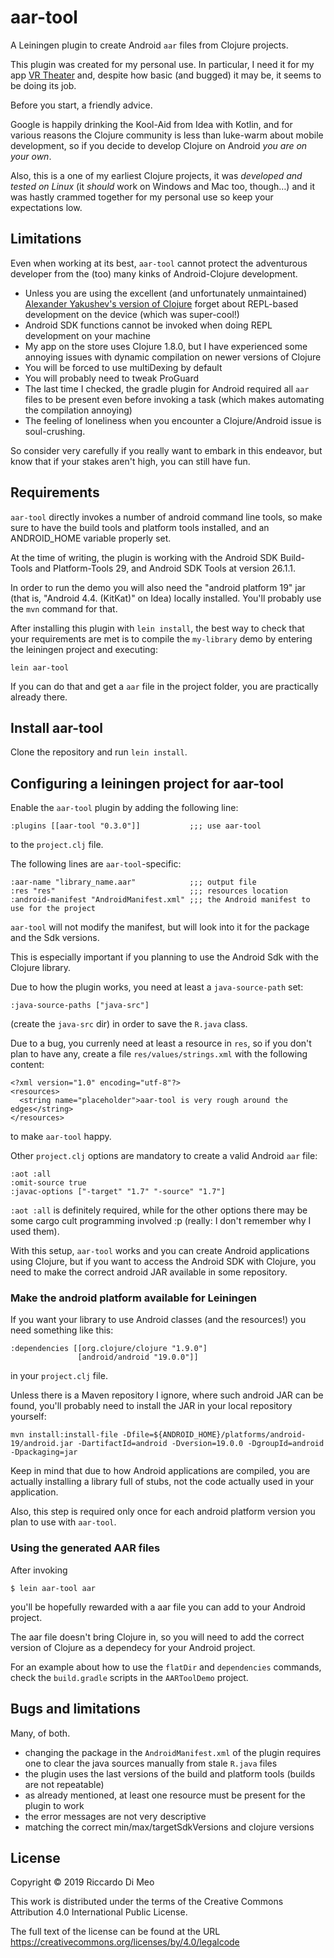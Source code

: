 # aar-tool

A Leiningen plugin to create Android `aar` files from Clojure projects.

This plugin was created for my personal use. In particular, I need it
for my app
[VR Theater](https://play.google.com/store/apps/details?id=it.couchgames.apps.cardboardcinema) and,
despite how basic (and bugged) it may be, it seems to be doing its
job.

Before you start, a friendly advice.

Google is happily drinking the Kool-Aid from Idea with Kotlin, and for
various reasons the Clojure community is less than luke-warm about
mobile development, so if you decide to develop Clojure on Android
_you are on your own_.

Also, this is a one of my earliest Clojure projects, it was *developed
and tested on Linux* (it _should_ work on Windows and Mac too,
though…) and it was hastly crammed together for my personal use so
keep your expectations low.

## Limitations

Even when working at its best, `aar-tool` cannot protect the adventurous developer from the (too) many kinks of Android-Clojure development.

* Unless you are using the excellent (and unfortunately unmaintained) [Alexander Yakushev's version of Clojure](https://github.com/clojure-android/lein-droid/wiki/Tutorial) forget about REPL-based development on the device (which was super-cool!)
* Android SDK functions cannot be invoked when doing REPL development on your machine
* My app on the store uses Clojure 1.8.0, but I have experienced some annoying issues with dynamic compilation on newer versions of Clojure
* You will be forced to use multiDexing by default
* You will probably need to tweak ProGuard
* The last time I checked, the gradle plugin for Android required all `aar` files to be present even before invoking a task (which makes automating the compilation annoying)
* The feeling of loneliness when you encounter a Clojure/Android issue is soul-crushing.

So consider very carefully if you really want to embark in this endeavor, but know that if your stakes aren't high, you can still have fun.

## Requirements 

`aar-tool` directly invokes a number of android command line tools, so make sure to have the build tools and platform tools installed, and an ANDROID_HOME variable properly set.

At the time of writing, the plugin is working with the Android SDK Build-Tools and Platform-Tools 29, and Android SDK Tools at version 26.1.1.

In order to run the demo you will also need the "android platform 19" jar (that is, "Android 4.4. (KitKat)" on Idea) locally installed. You'll probably use the `mvn` command for that.

After installing this plugin with `lein install`, the best way to check that your requirements are met is to compile the `my-library` demo by entering the leiningen project and executing:

    lein aar-tool

If you can do that and get a `aar` file in the project folder, you are practically already there.

## Install aar-tool

Clone the repository and run `lein install`.

## Configuring a leiningen project for aar-tool

Enable the `aar-tool` plugin by adding the following line:

    :plugins [[aar-tool "0.3.0"]]           ;;; use aar-tool

to the `project.clj` file.

The following lines are `aar-tool`-specific:

    :aar-name "library_name.aar"            ;;; output file 
    :res "res"                              ;;; resources location
    :android-manifest "AndroidManifest.xml" ;;; the Android manifest to use for the project
    
`aar-tool` will not modify the manifest, but will look into it for the
package and the Sdk versions.

This is especially important if you planning to use the Android Sdk
with the Clojure library.

Due to how the plugin works, you need at least a `java-source-path` set:

    :java-source-paths ["java-src"]

(create the `java-src` dir) in order to save the `R.java` class.

Due to a bug, you currenly need at least a resource in `res`, so if you don't plan to have any, create a file `res/values/strings.xml` with the following content:

    <?xml version="1.0" encoding="utf-8"?>
    <resources>
      <string name="placeholder">aar-tool is very rough around the edges</string>
    </resources>

to make `aar-tool` happy.

Other `project.clj` options are mandatory to create a valid Android `aar` file:

    :aot :all
    :omit-source true
    :javac-options ["-target" "1.7" "-source" "1.7"]

`:aot :all` is definitely required, while for the other options there may be some cargo cult programming involved :p (really: I don't remember why I used them).

With this setup, `aar-tool` works and you can create Android applications using Clojure, but if you want to access the Android SDK with Clojure, you need to make the correct android JAR available in some repository.

### Make the android platform available for Leiningen

If you want your library to use Android classes (and the resources!) you need something like this:

    :dependencies [[org.clojure/clojure "1.9.0"]
                   [android/android "19.0.0"]]

in your `project.clj` file. 

Unless there is a Maven repository I ignore, where such android JAR can be found, you'll probably need to install the JAR in your local repository yourself:

    mvn install:install-file -Dfile=${ANDROID_HOME}/platforms/android-19/android.jar -DartifactId=android -Dversion=19.0.0 -DgroupId=android -Dpackaging=jar

Keep in mind that due to how Android applications are compiled, you are actually installing a library full of stubs, not the code actually used in your application.

Also, this step is required only once for each android platform version you plan to use with `aar-tool`.

### Using the generated AAR files

After invoking 

    $ lein aar-tool aar

you'll be hopefully rewarded with a aar file you can add to your Android project.

The aar file doesn't bring Clojure in, so you will need to add the correct version of Clojure as a dependecy for your Android project.

For an example about how to use the `flatDir` and `dependencies` commands, check the `build.gradle` scripts in the `AARToolDemo` project.

## Bugs and limitations

Many, of both.

* changing the package in the `AndroidManifest.xml` of the plugin requires one to clear the java sources manually from stale `R.java` files
* the plugin uses the last versions of the build and platform tools (builds are not repeatable)
* as already mentioned, at least one resource must be present for the plugin to work
* the error messages are not very descriptive
* matching the correct min/max/targetSdkVersions and clojure versions 

## License

Copyright © 2019 Riccardo Di Meo

This work is distributed under the terms of the Creative Commons Attribution 4.0 International Public License.

The full text of the license can be found at the URL https://creativecommons.org/licenses/by/4.0/legalcode


